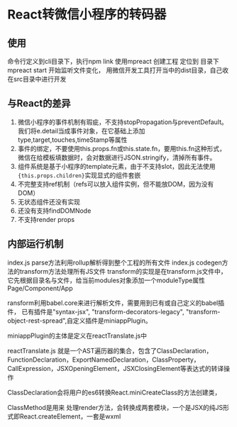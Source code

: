 # React转微信小程序的转码器

## 使用
命令行定义到cli目录下，执行npm link
使用mpreact <project-name> 创建工程
定位到  <project-name> 目录下 mpreact start 开始监听文件变化，
用微信开发工具打开当中的dist目录，自己收在src目录中进行开发

## 与React的差异

1. 微信小程序的事件机制有瑕疵，不支持stopPropagation与preventDefault。我们将e.detail当成事件对象，在它基础上添加type,target,touches,timeStamp等属性
2. 事件的绑定，不要使用this.props.fn或this.state.fn，要用this.fn这种形式，微信在给模板填数据时，会对数据进行JSON.stringify，清掉所有事件。
3. 组件系统是基于小程序的template元素，由于不支持slot，因此无法使用`{this.props.children}`实现显式的组件套嵌
4. 不完整支持ref机制（refs可以放入组件实例，但不能放DOM，因为没有DOM）
5. 无状态组件还没有实现
6. 还没有支持findDOMNode
7. 不支持render props

## 内部运行机制

index.js parse方法利用rollup解析得到整个工程的所有文件
index.js codegen方法的transform方法处理所有JS文件
transform的实现是在transform.js文件中，它先根据目录名与文件，给当前modules对象添加一个moduleType属性Page/Component/App

ransform利用babel.core来进行解析文件，需要用到已有或自己定义的babel插件， 已有插件是"syntax-jsx",
"transform-decorators-legacy",  "transform-object-rest-spread",自定义插件是miniappPlugin。

miniappPlugin的主体是定义在reactTranslate.js中

reactTranslate.js 就是一个AST遍历器的集合，包含了ClassDeclaration，FunctionDeclaration，ExportNamedDeclaration，ClassProperty，CallExpression，JSXOpeningElement，JSXClosingElement等表达式的转译操作

ClassDeclaration会将用户的es6转换React.miniCreateClass的方法创建类，

ClassMethod是用来 处理render方法，会转换成两套模块，一个是JSX的纯JS形式即React.createElement，一套是wxml

